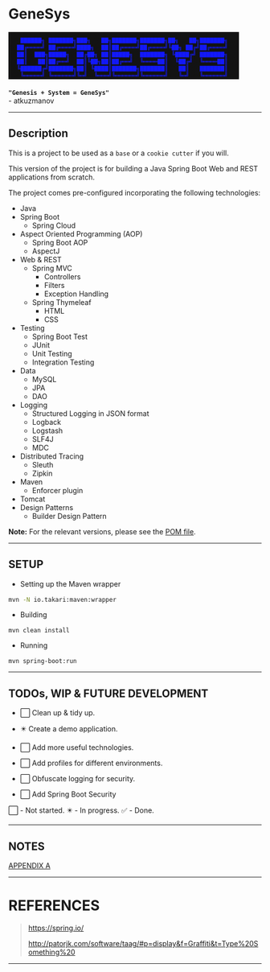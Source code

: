 # GeneSys

![GeneSys Logo v1.0](GeneSys_Logo_v1.0.png)

**```"Genesis + System = GeneSys"```**   
\- atkuzmanov

---

## Description

This is a project to be used as a `base` or a `cookie cutter` if you will.

This version of the project is for building a Java Spring Boot Web and REST applications from scratch.

The project comes pre-configured incorporating the following technologies:

- Java
- Spring Boot
    - Spring Cloud
- Aspect Oriented Programming (AOP)
    - Spring Boot AOP
    - AspectJ
- Web & REST
    - Spring MVC
        - Controllers
        - Filters
        - Exception Handling
    - Spring Thymeleaf
        - HTML
        - CSS
- Testing
    - Spring Boot Test
    - JUnit
    - Unit Testing
    - Integration Testing
- Data
    - MySQL
    - JPA
    - DAO
- Logging
    - Structured Logging in JSON format
    - Logback
    - Logstash
    - SLF4J
    - MDC
- Distributed Tracing
    - Sleuth
    - Zipkin
- Maven
    - Enforcer plugin
- Tomcat
- Design Patterns
    - Builder Design Pattern

**Note:** For the relevant versions, please see the [POM file](pom.xml).

---

## SETUP

- Setting up the Maven wrapper

```sh
mvn -N io.takari:maven:wrapper
```

- Building

```
mvn clean install
```

- Running

```
mvn spring-boot:run
```

---

## TODOs, WIP & FUTURE DEVELOPMENT

- :white_large_square: Clean up & tidy up.

- :eight_pointed_black_star: Create a demo application.

- :white_large_square: Add more useful technologies.

- :white_large_square: Add profiles for different environments.

- :white_large_square: Obfuscate logging for security.

- :white_large_square: Add Spring Boot Security

:white_large_square: - Not started.
:eight_pointed_black_star: - In progress.
:white_check_mark: - Done.

---

## NOTES

[APPENDIX A](APPENDIX_A.md)

---

# REFERENCES

> <https://spring.io/>
>
> <http://patorjk.com/software/taag/#p=display&f=Graffiti&t=Type%20Something%20>

---
